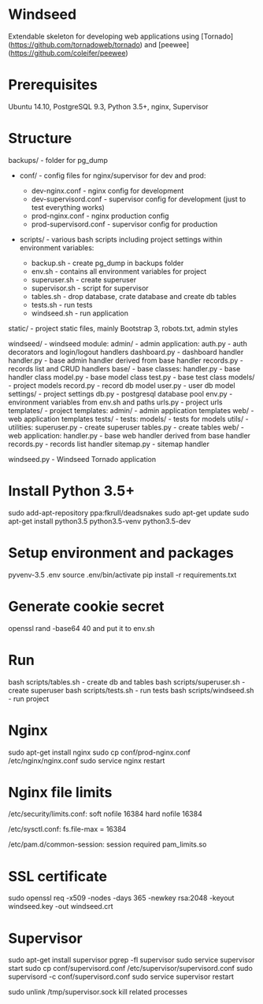 # Windseed

Extendable skeleton for developing web applications using [Tornado]
(https://github.com/tornadoweb/tornado) and [peewee]
(https://github.com/coleifer/peewee)


# Prerequisites

Ubuntu 14.10, PostgreSQL 9.3, Python 3.5+, nginx, Supervisor


# Structure

backups/ - folder for pg_dump

- conf/ - config files for nginx/supervisor for dev and prod:
  - dev-nginx.conf - nginx config for development
  - dev-supervisord.conf - supervisor config for development (just to test
                           everything works)
  - prod-nginx.conf - nginx production config
  - prod-supervisord.conf - supervisor config for production

- scripts/ - various bash scripts including project settings within environment
             variables:
  - backup.sh - create pg_dump in backups folder
  - env.sh - contains all environment variables for project
  - superuser.sh - create superuser
  - supervisor.sh - script for supervisor
  - tables.sh - drop database, crate database and create db tables
  - tests.sh - run tests
  - windseed.sh - run application

static/ - project static files, mainly Bootstrap 3, robots.txt, admin styles

windseed/ - windseed module:
  admin/ - admin application:
    auth.py - auth decorators and login/logout handlers
    dashboard.py - dashboard handler
    handler.py - base admin handler derived from base handler
    records.py - records list and CRUD handlers
  base/ - base classes:
    handler.py - base handler class
    model.py - base model class
    test.py - base test class
  models/ - project models
    record.py - record db model
    user.py - user db model
  settings/ - project settings
    db.py - postgresql database pool
    env.py - environment variables from env.sh and paths
    urls.py - project urls
  templates/ - project templates:
    admin/ - admin application templates
    web/ - web application templates
  tests/ - tests:
    models/ - tests for models
  utils/ - utilities:
    superuser.py - create superuser
    tables.py - create tables
  web/ - web application:
    handler.py - base web handler derived from base handler
    records.py - records list handler
    sitemap.py - sitemap handler

windseed.py - Windseed Tornado application


# Install Python 3.5+

sudo add-apt-repository ppa:fkrull/deadsnakes
sudo apt-get update
sudo apt-get install python3.5 python3.5-venv python3.5-dev


# Setup environment and packages

pyvenv-3.5 .env
source .env/bin/activate
pip install -r requirements.txt


# Generate cookie secret

openssl rand -base64 40
and put it to env.sh


# Run

bash scripts/tables.sh - create db and tables
bash scripts/superuser.sh - create superuser
bash scripts/tests.sh - run tests
bash scripts/windseed.sh - run project


# Nginx

sudo apt-get install nginx
sudo cp conf/prod-nginx.conf /etc/nginx/nginx.conf
sudo service nginx restart


# Nginx file limits

/etc/security/limits.conf:
  soft nofile 16384
  hard nofile 16384

/etc/sysctl.conf:
  fs.file-max = 16384

/etc/pam.d/common-session:
  session required pam_limits.so


# SSL certificate

sudo openssl req -x509 -nodes -days 365 -newkey rsa:2048 -keyout windseed.key -out windseed.crt


# Supervisor

sudo apt-get install supervisor
pgrep -fl supervisor
sudo service supervisor start
sudo cp conf/supervisord.conf /etc/supervisor/supervisord.conf
sudo supervisord -c conf/supervisord.conf
sudo service supervisor restart

sudo unlink /tmp/supervisor.sock
kill related processes
